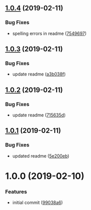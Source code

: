 ## [1.0.4](https://github.com/marklawlor/react-session-hook/compare/v1.0.3...v1.0.4) (2019-02-11)


### Bug Fixes

* spelling errors in readme ([7549697](https://github.com/marklawlor/react-session-hook/commit/7549697))

## [1.0.3](https://github.com/marklawlor/react-session-hook/compare/v1.0.2...v1.0.3) (2019-02-11)


### Bug Fixes

* update readme ([a3b038f](https://github.com/marklawlor/react-session-hook/commit/a3b038f))

## [1.0.2](https://github.com/marklawlor/react-session-hook/compare/v1.0.1...v1.0.2) (2019-02-11)


### Bug Fixes

* update readme ([715635d](https://github.com/marklawlor/react-session-hook/commit/715635d))

## [1.0.1](https://github.com/marklawlor/react-session-hook/compare/v1.0.0...v1.0.1) (2019-02-11)


### Bug Fixes

* updated readme ([5e200eb](https://github.com/marklawlor/react-session-hook/commit/5e200eb))

# 1.0.0 (2019-02-10)


### Features

* initial commit ([99038a6](https://github.com/marklawlor/react-session-hook/commit/99038a6))
